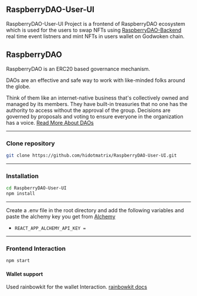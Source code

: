 ## RaspberryDAO-User-UI

RaspberryDAO-User-UI Project is a frontend of RaspberryDAO ecosystem which is used for the users to swap NFTs using [RaspberryDAO-Backend](https://github.com/hidotmatrix/RaspberryDAO-Backend) real time event listners and mint NFTs in users wallet on Godwoken chain.

## RaspberryDAO

RaspberryDAO is an ERC20 based governance mechanism.

DAOs are an effective and safe way to work with like-minded folks around the globe.

Think of them like an internet-native business that's collectively owned and managed by its members. They have built-in treasuries that no one has the authority to access without the approval of the group. Decisions are governed by proposals and voting to ensure everyone in the organization has a voice. [Read More About DAOs](https://ethereum.org/en/dao/)

---

### Clone repository

```bash
git clone https://github.com/hidotmatrix/RaspberryDAO-User-UI.git
```

---

### Installation

```bash
cd RaspberryDAO-User-UI
npm install
```

---


Create a .env file in the root directory and add the following variables and paste the alchemy key you get from [Alchemy](https://dashboard.alchemy.com/)

- `REACT_APP_ALCHEMY_API_KEY =`
---

### Frontend Interaction

```bash
npm start
```

#### Wallet support

Used rainbowkit for the wallet Interaction. [rainbowkit docs](https://www.rainbowkit.com/docs/introduction)
